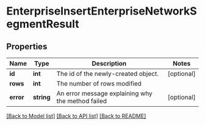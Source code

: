# EnterpriseInsertEnterpriseNetworkSegmentResult

## Properties
Name | Type | Description | Notes
------------ | ------------- | ------------- | -------------
**id** | **int** | The id of the newly-created object. | [optional] 
**rows** | **int** | The number of rows modified | 
**error** | **string** | An error message explaining why the method failed | [optional] 

[[Back to Model list]](../README.md#documentation-for-models) [[Back to API list]](../README.md#documentation-for-api-endpoints) [[Back to README]](../README.md)


